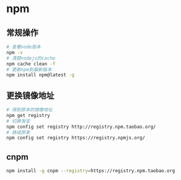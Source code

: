 # npm

## 常规操作

``` bash
# 查看node版本
npm -v     
# 清楚nodejs的cache                   
npm cache clean -f 
# 更新npm到最新版本          
npm install npm@latest -g     
```

## 更换镜像地址

``` bash
# 得到原本的镜像地址
npm get registry 
# 切换淘宝
npm config set registry http://registry.npm.taobao.org/
# 换成原来
npm config set registry https://registry.npmjs.org/
```

## cnpm

``` bash
npm install -g cnpm --registry=https://registry.npm.taobao.org
```